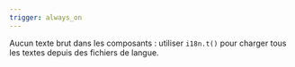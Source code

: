 ```yaml
---
trigger: always_on
---
```


Aucun texte brut dans les composants : utiliser `i18n.t()` pour charger tous les textes depuis des fichiers de langue.
